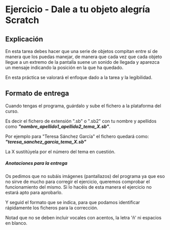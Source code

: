 # Ejercicio - Dale a tu objeto alegría Scratch

## Explicación
En esta tarea debes hacer que una serie de objetos compitan entre sí de manera que los puedas manejar, de manera que cada vez que cada objeto llegue a un extremo de la pantalla suene un sonido de llegada y aparezca un mensaje indicando la posición en la que ha quedado.

En esta práctica se valorará el enfoque dado a la tarea y la legibilidad.

## Formato de entrega
Cuando tengas el programa, guárdalo y sube el fichero a la plataforma del curso. 

Es decir el fichero de extensión ".sb" o ".sb2" con tu nombre y apellidos como ***"nombre_apellido1_apellido2_tema_X.sb"***.

Por ejemplo para "Teresa Sánchez García" el fichero quedará como:
***"teresa_sanchez_garcia_tema_X.sb"***

La X sustitúyela por el número del tema en cuestión.

##### Anotaciones para la entrega
Os pedimos que no subáis imágenes (pantallazos) del programa ya que eso no sirve de mucho para corregir el ejercicio, queremos comprobar el funcionamiento del mismo. Si lo hacéis de esta manera el ejercicio no estará apto para aprobarlo.

Y seguid el formato que se indica, para que podamos identificar rápidamente los ficheros para la corrección.

Notad que no se deben incluir vocales con acentos, la letra 'ñ' ni espacios en blanco.
